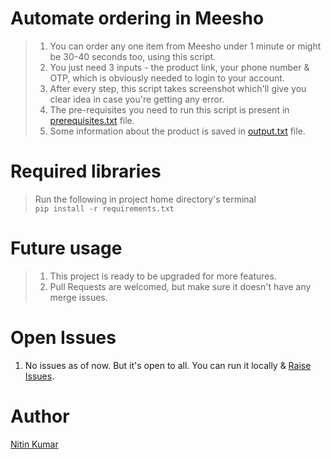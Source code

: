# Automate ordering in Meesho

> 1. You can order any one item from Meesho under 1 minute or might be 30-40 seconds too, using this script.  
> 2. You just need 3 inputs - the product link, your phone number & OTP, which is obviously needed to login to your account.  
> 3. After every step, this script takes screenshot which'll give you clear idea in case you're getting any error.  
> 4. The pre-requisites you need to run this script is present in [prerequisites.txt](prerequisites.txt) file.  
> 5. Some information about the product is saved in [output.txt](output.txt) file.  


# Required libraries

> Run the following in project home directory's terminal  
    ```
    pip install -r requirements.txt
    ```

# Future usage

> 1. This project is ready to be upgraded for more features.  
> 2. Pull Requests are welcomed, but make sure it doesn't have any merge issues.  

# Open Issues

1. No issues as of now. But it's open to all. You can run it locally & [Raise Issues](https://github.com/nitinkumar30/automate-item-order-in-meesho/issues/new/choose). 


# Author

[Nitin Kumar](https://nitinkr.me/)

